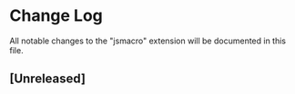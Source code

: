 # Change Log
All notable changes to the "jsmacro" extension will be documented in this file.

## [Unreleased]